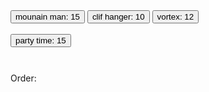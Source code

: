<html>
    <head>
        <meta charset="utf-8">
        <title>New webpage</title>
    </head>
    <body>
        <div style="overflow:auto; height: 100px;">
            <button onClick="buy('mounain man');">mounain man: 15</button>
            <button onClick="buy('clif hanger');">clif hanger: 10</button>
            <button onClick="buy('vortex');">vortex: 12</button>
            <br><br>
            <button onClick="buy('party time');">party time: 15</button>
        </div>
        <div id="ord">Order:</div>
        <span id="price"></span>
        <script>    
            var price =0;    
            function buy(type){                
                if(type==='mounain man'){
                    document.getElementById("ord").innerHTML+="<br>mounain man price:15";
                    price=price+ 15;
                    document.getElementById("price").innerHTML=price;
                }else if(type==="clif hanger"){
                    document.getElementById("ord").innerHTML+="<br>clif hanger price:10";
                    price=price+ 10;
                    document.getElementById("price").innerHTML=price;
                }else if(type==='vortex'){
                    document.getElementById("ord").innerHTML+="<br>vortex price:12";
                    price=price+ 12;
                    document.getElementById("price").innerHTML=price;
                }else if(type==='party time'){
                    document.getElementById("ord").innerHTML+="<br>party time price:15";
                    price=price+ 15;
                    document.getElementById("price").innerHTML=price;
                }else                
            }
        </script>
    </body>
</html>

